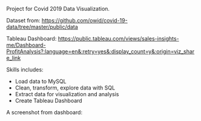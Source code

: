 Project for Covid 2019 Data Visualization.

Dataset from: https://github.com/owid/covid-19-data/tree/master/public/data

Tableau Dashboard: https://public.tableau.com/views/sales-insights-me/Dashboard-ProfitAnalysis?:language=en&:retry=yes&:display_count=y&:origin=viz_share_link

Skills includes:
- Load data to MySQL
- Clean, transform, explore data with SQL
- Extract data for visualization and analysis
- Create Tableau Dashboard

A screenshot from dashboard:
